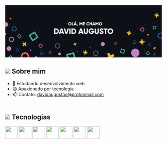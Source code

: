 
<img href="" src="bannerr.png">

<h2><img src="https://media.giphy.com/media/2Wg89Ea84IMmkxMngo/giphy.gif" height="20"> Sobre mim</h2>



- 🌱 Estudando desenvolvimento web
- 😄 Apaxionado por tecnologia
- 📫 Contato: davidaugustoo@protonmail.com
<br></br>

<h2><img src="https://media.giphy.com/media/VdoIFLsMIlwzfKD520/giphy.gif" height="20"> Tecnologias</h2>                                                                                                                       

<div>
 <img src="https://cdn.jsdelivr.net/gh/devicons/devicon/icons/html5/html5-original.svg" width="40" height="40"/>  
 <img src="https://cdn.jsdelivr.net/gh/devicons/devicon/icons/css3/css3-original.svg" width="40" height="40"/> 
 <img src="https://cdn.jsdelivr.net/gh/devicons/devicon/icons/javascript/javascript-original.svg" width="40" height="40"/>
 <img src="https://cdn.jsdelivr.net/gh/devicons/devicon/icons/typescript/typescript-original.svg" width="40" height="40" />
 <img src="https://cdn.jsdelivr.net/gh/devicons/devicon/icons/nodejs/nodejs-original.svg" width="40" height="40" />
 <img src="https://cdn.jsdelivr.net/gh/devicons/devicon/icons/git/git-original.svg" width="40" height="40"/>  
 <img src="https://cdn.jsdelivr.net/gh/devicons/devicon/icons/vscode/vscode-original.svg" width="40" height="40"/> 

    
</div>




<!--
**pratik-kale20/pratik-kale20** is a ✨ _special_ ✨ repository because its `README.md` (this file) appears on your GitHub profile.

Here are some ideas to get you started:

- 🔭 I’m currently working on ...
- 🌱 I’m currently learning ...
- 👯 I’m looking to collaborate on ...
- 🤔 I’m looking for help with ...
- 💬 Ask me about ...
- 📫 How to reach me: ...
- 😄 Pronouns: ...
- ⚡ Fun fact: ...
-->
